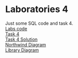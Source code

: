 # Laboratories 4
Just some SQL code and task 4.  
<a href="https://github.com/LucasJezap/DataBasesAndSQL/blob/master/lab4/Lab4.txt"> Labs code  
<a href="https://github.com/LucasJezap/DataBasesAndSQL/blob/master/lab4/Task4.pdf"> Task 4  
<a href="https://github.com/LucasJezap/DataBasesAndSQL/blob/master/lab4/Task4_Solution.txt"> Task 4 Solution  
<a href="https://github.com/LucasJezap/DataBasesAndSQL/blob/master/lab4/diagram_Northwind.pdf"> Northwind Diagram  
<a href="https://github.com/LucasJezap/DataBasesAndSQL/blob/master/lab4/diagram_Library.pdf"> Library Diagram
